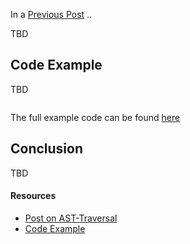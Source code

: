 In a [Previous Post](https://zupzup.org/go-ast-traversal/) ..

TBD


## Code Example

TBD

```go
```

The full example code can be found [here](https://github.com/zupzup/ast-manipulation-example)

## Conclusion

TBD

#### Resources

* [Post on AST-Traversal](https://zupzup.org/go-ast-traversal/)
* [Code Example](https://github.com/zupzup/ast-manipulation-example)

